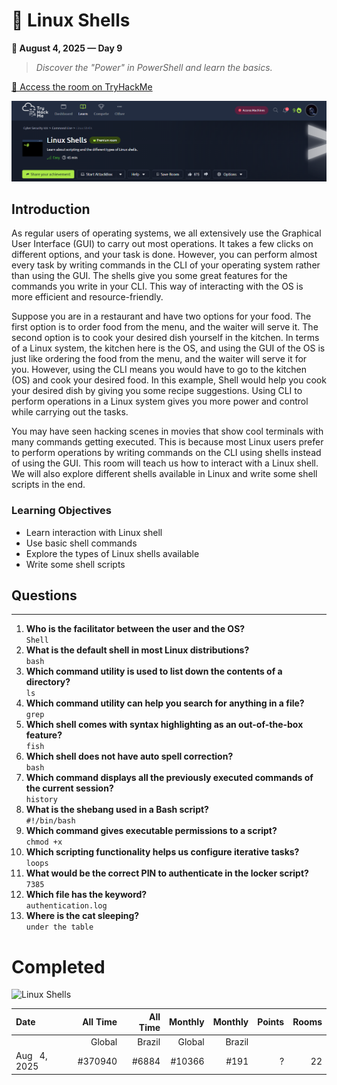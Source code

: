 # 🔗 Linux Shells 
**📅 August 4, 2025 — Day 9**

> *Discover the "Power" in PowerShell and learn the basics.*

[🔗 Access the room on TryHackMe](https://tryhackme.com/room/linuxshells)

![Linux Shells](https://raw.githubusercontent.com/TomazMPP/TryHackMe/refs/heads/main/Images/linux-shells.png)


## Introduction</h2>
As regular users of operating systems, we all extensively use the Graphical User Interface (GUI) to carry out most operations. It takes a few clicks on different options, and your task is done. However, you can perform almost every task by writing commands in the CLI of your operating system rather than using the GUI. The shells give you some great features for the commands you write in your CLI. This way of interacting with the OS is more efficient and resource-friendly.

Suppose you are in a restaurant and have two options for your food. The first option is to order food from the menu, and the waiter will serve it. The second option is to cook your desired dish yourself in the kitchen. In terms of a Linux system, the kitchen here is the OS, and using the GUI of the OS is just like ordering the food from the menu, and the waiter will serve it for you. However, using the CLI means you would have to go to the kitchen (OS) and cook your desired food. In this example, Shell would help you cook your desired dish by giving you some recipe suggestions. Using CLI to perform operations in a Linux system gives you more power and control while carrying out the tasks.

You may have seen hacking scenes in movies that show cool terminals with many commands getting executed. This is because most Linux users prefer to perform operations by writing commands on the CLI using shells instead of using the GUI. This room will teach us how to interact with a Linux shell. We will also explore different shells available in Linux and write some shell scripts in the end.

### Learning Objectives</h3>
- Learn interaction with Linux shell
- Use basic shell commands
- Explore the types of Linux shells available
- Write some shell scripts

## Questions
---

1. **Who is the facilitator between the user and the OS?**  <br />
`Shell`
2. **What is the default shell in most Linux distributions?** <br />
`bash`
3. **Which command utility is used to list down the contents of a directory?** <br />
`ls`
4. **Which command utility can help you search for anything in a file?** <br />
`grep`
5. **Which shell comes with syntax highlighting as an out-of-the-box feature?** <br />
   `fish`
6. **Which shell does not have auto spell correction?** <br />
   `bash`
7. **Which command displays all the previously executed commands of the current session?** <br />
   `history`
8. **What is the shebang used in a Bash script?** <br />
   `#!/bin/bash`
9. **Which command gives executable permissions to a script?** <br />
   `chmod +x`
10. **Which scripting functionality helps us configure iterative tasks?** <br />
   `loops`
11. **What would be the correct PIN to authenticate in the locker script?** <br />
   `7385`
12. **Which file has the keyword?** <br />
   `authentication.log`
13. **Where is the cat sleeping?** <br />
   `under the table`

# Completed
![Linux Shells](https://raw.githubusercontent.com/TomazMPP/TryHackMe/refs/heads/main/Images/completed-linuxshell.png)





|Date                       |      All Time|      All Time|       Monthly|       Monthly|Points    | Rooms     |
|:--------------------------|-------------:|-------------:|-------------:|-------------:|---------:| --------: |
|                           |        Global|        Brazil|        Global|        Brazil|          |           | 
| Aug &nbsp; 4, 2025        |         #370940 |           #6884 |         #10366|          #191 | ?  |       22 |

